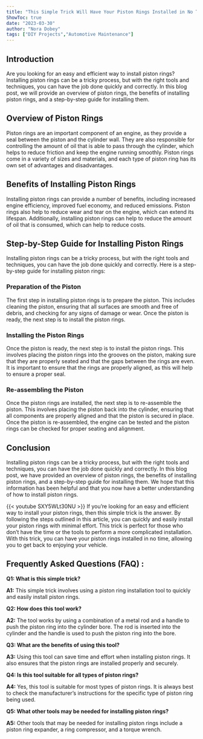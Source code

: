 ```yaml
---
title: "This Simple Trick Will Have Your Piston Rings Installed in No Time!"
ShowToc: true 
date: "2023-03-30"
author: "Nora Dobey" 
tags: ["DIY Projects","Automotive Maintenance"]
---
```

## Introduction

Are you looking for an easy and efficient way to install piston rings? Installing piston rings can be a tricky process, but with the right tools and techniques, you can have the job done quickly and correctly. In this blog post, we will provide an overview of piston rings, the benefits of installing piston rings, and a step-by-step guide for installing them. 

## Overview of Piston Rings

Piston rings are an important component of an engine, as they provide a seal between the piston and the cylinder wall. They are also responsible for controlling the amount of oil that is able to pass through the cylinder, which helps to reduce friction and keep the engine running smoothly. Piston rings come in a variety of sizes and materials, and each type of piston ring has its own set of advantages and disadvantages. 

## Benefits of Installing Piston Rings

Installing piston rings can provide a number of benefits, including increased engine efficiency, improved fuel economy, and reduced emissions. Piston rings also help to reduce wear and tear on the engine, which can extend its lifespan. Additionally, installing piston rings can help to reduce the amount of oil that is consumed, which can help to reduce costs. 

## Step-by-Step Guide for Installing Piston Rings

Installing piston rings can be a tricky process, but with the right tools and techniques, you can have the job done quickly and correctly. Here is a step-by-step guide for installing piston rings: 

### Preparation of the Piston

The first step in installing piston rings is to prepare the piston. This includes cleaning the piston, ensuring that all surfaces are smooth and free of debris, and checking for any signs of damage or wear. Once the piston is ready, the next step is to install the piston rings. 

### Installing the Piston Rings

Once the piston is ready, the next step is to install the piston rings. This involves placing the piston rings into the grooves on the piston, making sure that they are properly seated and that the gaps between the rings are even. It is important to ensure that the rings are properly aligned, as this will help to ensure a proper seal. 

### Re-assembling the Piston

Once the piston rings are installed, the next step is to re-assemble the piston. This involves placing the piston back into the cylinder, ensuring that all components are properly aligned and that the piston is secured in place. Once the piston is re-assembled, the engine can be tested and the piston rings can be checked for proper seating and alignment. 

## Conclusion

Installing piston rings can be a tricky process, but with the right tools and techniques, you can have the job done quickly and correctly. In this blog post, we have provided an overview of piston rings, the benefits of installing piston rings, and a step-by-step guide for installing them. We hope that this information has been helpful and that you now have a better understanding of how to install piston rings.

{{< youtube SXY5WLt30NU >}} 
If you’re looking for an easy and efficient way to install your piston rings, then this simple trick is the answer. By following the steps outlined in this article, you can quickly and easily install your piston rings with minimal effort. This trick is perfect for those who don’t have the time or the tools to perform a more complicated installation. With this trick, you can have your piston rings installed in no time, allowing you to get back to enjoying your vehicle.

## Frequently Asked Questions (FAQ) :
**Q1: What is this simple trick?**

**A1:** This simple trick involves using a piston ring installation tool to quickly and easily install piston rings. 

**Q2: How does this tool work?**

**A2:** The tool works by using a combination of a metal rod and a handle to push the piston ring into the cylinder bore. The rod is inserted into the cylinder and the handle is used to push the piston ring into the bore. 

**Q3: What are the benefits of using this tool?**

**A3:** Using this tool can save time and effort when installing piston rings. It also ensures that the piston rings are installed properly and securely. 

**Q4: Is this tool suitable for all types of piston rings?**

**A4:** Yes, this tool is suitable for most types of piston rings. It is always best to check the manufacturer’s instructions for the specific type of piston ring being used. 

**Q5: What other tools may be needed for installing piston rings?**

**A5:** Other tools that may be needed for installing piston rings include a piston ring expander, a ring compressor, and a torque wrench.






